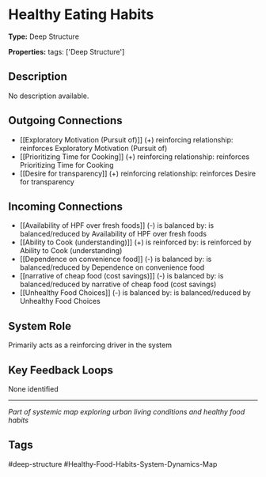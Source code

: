 # Healthy Eating Habits

**Type:** Deep Structure

**Properties:** tags: ['Deep Structure']

## Description
No description available.

## Outgoing Connections
- [[Exploratory Motivation (Pursuit of)]] (+) reinforcing relationship: reinforces Exploratory Motivation (Pursuit of)
- [[Prioritizing Time for Cooking]] (+) reinforcing relationship: reinforces Prioritizing Time for Cooking
- [[Desire for transparency]] (+) reinforcing relationship: reinforces Desire for transparency

## Incoming Connections
- [[Availability of HPF over fresh foods]] (-) is balanced by: is balanced/reduced by Availability of HPF over fresh foods
- [[Ability to Cook (understanding)]] (+) is reinforced by: is reinforced by Ability to Cook (understanding)
- [[Dependence on convenience food]] (-) is balanced by: is balanced/reduced by Dependence on convenience food
- [[narrative of cheap food (cost savings)]] (-) is balanced by: is balanced/reduced by narrative of cheap food (cost savings)
- [[Unhealthy  Food Choices]] (-) is balanced by: is balanced/reduced by Unhealthy  Food Choices

## System Role
Primarily acts as a reinforcing driver in the system

## Key Feedback Loops
None identified

---
*Part of systemic map exploring urban living conditions and healthy food habits*

## Tags
#deep-structure #Healthy-Food-Habits-System-Dynamics-Map
